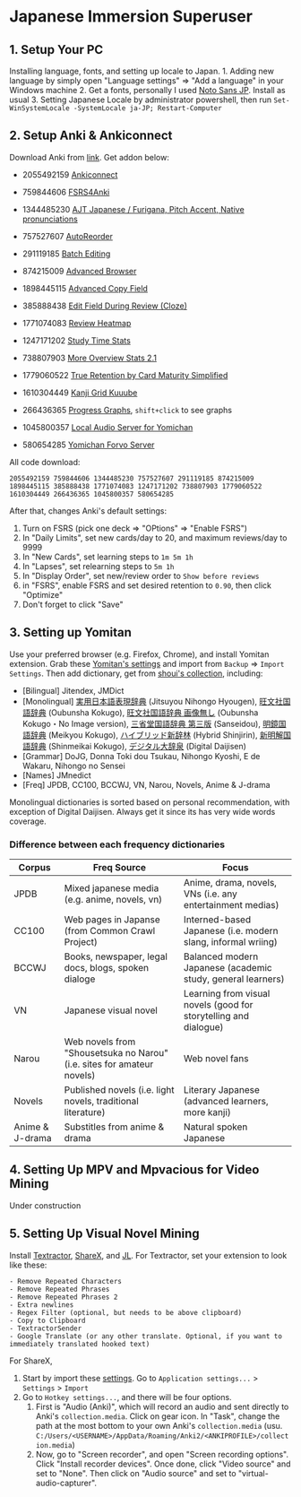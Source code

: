 # Japanese Immersion Superuser

## 1. Setup Your PC

Installing language, fonts, and setting up locale to Japan.
    1. Adding new language by simply open "Language settings" => "Add a language" in your Windows machine
    2. Get a fonts, personally I used [Noto Sans JP](https://fonts.google.com/noto/specimen/Noto+Sans+JP). Install as usual
    3. Setting Japanese Locale by administrator powershell, then run `Set-WinSystemLocale -SystemLocale ja-JP; Restart-Computer`


## 2. Setup Anki & Ankiconnect

Download Anki from [link](https://github.com/ankitects/anki/releases). Get addon below:
- 2055492159 [Ankiconnect](https://ankiweb.net/shared/info/2055492159)
- 759844606 [FSRS4Anki](https://ankiweb.net/shared/info/759844606)
- 1344485230 [AJT Japanese / Furigana, Pitch Accent, Native pronunciations](https://ankiweb.net/shared/info/1344485230)

- 757527607 [AutoReorder](https://ankiweb.net/shared/info/757527607)
- 291119185 [Batch Editing](https://ankiweb.net/shared/info/291119185)
- 874215009 [Advanced Browser](https://ankiweb.net/shared/info/874215009)
- 1898445115 [Advanced Copy Field](https://ankiweb.net/shared/info/1898445115)
- 385888438 [Edit Field During Review (Cloze)](https://ankiweb.net/shared/info/385888438)

- 1771074083 [Review Heatmap](https://ankiweb.net/shared/info/1771074083)
- 1247171202 [Study Time Stats](https://ankiweb.net/shared/info/1247171202)
- 738807903 [More Overview Stats 2.1](https://ankiweb.net/shared/info/738807903)
- 1779060522 [True Retention by Card Maturity Simplified](https://ankiweb.net/shared/info/1779060522)
- 1610304449 [Kanji Grid Kuuube](https://ankiweb.net/shared/info/1610304449)
- 266436365 [Progress Graphs](https://ankiweb.net/shared/info/266436365), `shift+click` to see graphs

- 1045800357 [Local Audio Server for Yomichan](https://ankiweb.net/shared/info/1045800357)
- 580654285 [Yomichan Forvo Server](https://ankiweb.net/shared/info/580654285)

All code download:
```
2055492159 759844606 1344485230 757527607 291119185 874215009 1898445115 385888438 1771074083 1247171202 738807903 1779060522 1610304449 266436365 1045800357 580654285
```

After that, changes Anki's default settings:
1. Turn on FSRS (pick one deck => "OPtions" => "Enable FSRS")
2. In "Daily Limits", set new cards/day to 20, and maximum reviews/day to 9999
3. In "New Cards", set learning steps to `1m 5m 1h`
4. In "Lapses", set relearning steps to `5m 1h`
5. In "Display Order", set new/review order to `Show before reviews`
6. in "FSRS", enable FSRS and set desired retention to `0.90`, then click "Optimize"
7. Don't forget to click "Save"


## 3. Setting up Yomitan

Use your preferred browser (e.g. Firefox, Chrome), and install Yomitan extension. Grab these [Yomitan's settings](#) and import from `Backup` => `Import Settings`. Then add dictionary, get from [shoui's collection](https://drive.google.com/drive/folders/1tTdLppnqMfVC5otPlX_cs4ixlIgjv_lH), including:
- [Bilingual] Jitendex, JMDict
- [Monolingual] 
    [実用日本語表現辞典](https://drive.google.com/file/d/1Szy4XWC6KEa2w7rVyjuJqxXuOfEnsjpr/view?usp=sharing) (Jitsuyou Nihongo Hyougen), 
    [旺文社国語辞典](https://drive.google.com/file/d/1x-lQ5lSVcyH_Nnh_NZyRVpkINg2Ez-PB/view?usp=sharing) (Oubunsha Kokugo), 
    [旺文社国語辞典 画像無し](https://drive.google.com/file/d/1WhJk0gsgL2z_A6cYqIB7185EZd5GPvxs/view?usp=sharing) (Oubunsha Kokugo・No Image version), 
    [三省堂国語辞典 第三版](https://drive.google.com/file/d/169tv6bKqqGuv8Y5Wj9f8SpP3IGxYZUKD/view?usp=sharing) (Sanseidou), 
    [明鏡国語辞典](https://drive.google.com/file/d/1touXH6uNsq41bYGU1xnB_lTFfrynerBU/view?usp=sharing) (Meikyou Kokugo), 
    [ハイブリッド新辞林](https://drive.google.com/file/d/1vsko6-vDDMDC2zp_BD0o99SHc0WoOR5U/view?usp=sharing) (Hybrid Shinjirin),
    [新明解国語辞典](https://drive.google.com/file/d/1M9qlt0hKVwyiyM7rqRPfi3nB_HTj2dOO/view?usp=sharing) (Shinmeikai Kokugo),
    [デジタル大辞泉](https://drive.google.com/file/d/1Mmr7IIy9CWv9YlCezrOE7JK-7PBV_CyI/view?usp=sharing) (Digital Daijisen)
- [Grammar] DoJG, Donna Toki dou Tsukau, Nihongo Kyoshi, E de Wakaru, Nihongo no Sensei
- [Names] JMnedict
- [Freq] JPDB, CC100, BCCWJ, VN, Narou, Novels, Anime & J-drama

Monolingual dictionaries is sorted based on personal recommendation, with exception of Digital Daijisen. Always get it since its has very wide words coverage.

### Difference between each frequency dictionaries
| Corpus | Freq Source | Focus |
| --- | --- | --- |
| JPDB | Mixed japanese media (e.g. anime, novels, vn) | Anime, drama, novels, VNs (i.e. any entertainment medias) |
| CC100 | Web pages in Japanse (from Common Crawl Project) | Interned-based Japanese (i.e. modern slang, informal wriing) |
| BCCWJ | Books, newspaper, legal docs, blogs, spoken dialoge | Balanced modern Japanese (academic study, general learners) |
| VN | Japanese visual novel | Learning from visual novels (good for storytelling and dialogue) |
| Narou | Web novels from "Shousetsuka no Narou" (i.e. sites for amateur novels) | Web novel fans |
| Novels | Published novels (i.e. light novels, traditional literature) | Literary Japanese (advanced learners, more kanji) |
| Anime & J-drama | Substitles from anime & drama | Natural spoken Japanese |


## 4. Setting Up MPV and Mpvacious for Video Mining

Under construction

## 5. Setting Up Visual Novel Mining

Install [Textractor](https://github.com/Artikash/Textractor), [ShareX](https://getsharex.com/), and [JL](https://github.com/rampaa/JL). For Textractor, set your extension to look like these:
```
- Remove Repeated Characters
- Remove Repeated Phrases
- Remove Repeated Phrases 2
- Extra newlines
- Regex Filter (optional, but needs to be above clipboard)
- Copy to Clipboard
- TextractorSender
- Google Translate (or any other translate. Optional, if you want to immediately translated hooked text)
```

For ShareX,
1. Start by import these [settings](https://mega.nz/file/UnUjUDzC#zlF_iuIdELDq4-rk4o20EYa4Be3qdc3y5Caay9Eumbg). Go to `Application settings...` > `Settings` > `Import`
2. Go to `Hotkey settings...`, and there will be four options.
    1. First is "Audio (Anki)", which will record an audio and sent directly to Anki's `collection.media`. Click on gear icon. In "Task", change the path at the most bottom to your own Anki's `collection.media` (usu. `C:/Users/<USERNAME>/AppData/Roaming/Anki2/<ANKIPROFILE>/collection.media`)
    2. Now, go to "Screen recorder", and open "Screen recording options". Click "Install recorder devices". Once done, click "Video source" and set to "None". Then click on "Audio source" and set to "virtual-audio-capturer".
